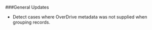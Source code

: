 ###General Updates
- Detect cases where OverDrive metadata was not supplied when grouping records. 
